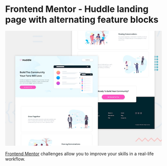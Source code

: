 # Frontend Mentor - Huddle landing page with alternating feature blocks

![Design preview for the Huddle landing page with alternating feature blocks coding challenge](./design/desktop-preview.jpg)

[Frontend Mentor](https://www.frontendmentor.io) challenges allow you to improve your skills in a real-life workflow.
